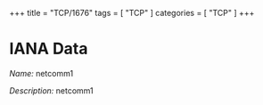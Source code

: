 +++
title = "TCP/1676"
tags = [ "TCP" ]
categories = [ "TCP" ]
+++

# IANA Data

_Name:_ netcomm1

_Description:_ netcomm1

